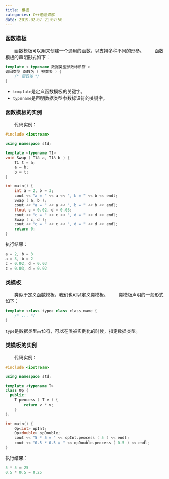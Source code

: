 ```yaml
---
title: 模板
categories: C++语法详解
date: 2019-02-07 21:07:50
---
```

### 函数模板

&emsp;&emsp;函数模板可以用来创建一个通用的函数，以支持多种不同的形参。<!--more-->
&emsp;&emsp;函数模板的声明形式如下：

``` cpp
template < typename 数据类型参数标识符 >
返回类型 函数名 ( 参数表 ) {
    /* 函数体 */
}
```

- `template`是定义函数模板的关键字。
- `typename`是声明数据类型参数标识符的关键字。

### 函数模板的实例

&emsp;&emsp;代码实例：

``` cpp
#include <iostream>

using namespace std;

template <typename T1>
void Swap ( T1& a, T1& b ) {
    T1 t = a;
    a = b;
    b = t;
}

int main() {
    int a = 2, b = 3;
    cout << "a = " << a << ", b = " << b << endl;
    Swap ( a, b );
    cout << "a = " << a << ", b = " << b << endl;
    float c = 0.02, d = 0.03;
    cout << "c = " << c << ", d = " << d << endl;
    Swap ( c, d );
    cout << "c = " << c << ", d = " << d << endl;
    return 0;
}
```

执行结果：

``` cpp
a = 2, b = 3
a = 3, b = 2
c = 0.02, d = 0.03
c = 0.03, d = 0.02
```

### 类模板

&emsp;&emsp;类似于定义函数模板，我们也可以定义类模板。
&emsp;&emsp;类模板声明的一般形式如下：

``` cpp
template <class type> class class_name {
    /* ... */
}
```

`type`是数据类型占位符，可以在类被实例化的时候，指定数据类型。

### 类模板的实例

&emsp;&emsp;代码实例：

``` cpp
#include <iostream>

using namespace std;

template <typename T>
class Op {
  public:
    T peocess ( T v ) {
        return v * v;
    }
};

int main() {
    Op<int> opInt;
    Op<double> opDouble;
    cout << "5 * 5 = " << opInt.peocess ( 5 ) << endl;
    cout << "0.5 * 0.5 = " << opDouble.peocess ( 0.5 ) << endl;
}
```

执行结果：

``` cpp
5 * 5 = 25
0.5 * 0.5 = 0.25
```